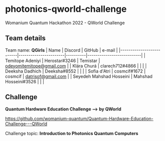 # photonics-qworld-challenge
Womanium Quantum Hackathon 2022 - QWorld Challenge

## Team details
Team name: **QGirls**
| Name                     | Discord               | GitHub   | e-mail                    |
|--------------------------|-----------------------|----------|---------------------------|
| Temitope Adeniyi         | Herostar#3246         | Temistar | odeyomitemitope@gmail.com |
| Klára Churá              | clarech712#4866       |          |                           |
| Deeksha Dadhich          | Deeksha#8552          |          |                           |
| Sofia d'Atri             | cosmcif#1672          | cosmcif  | datrisof@gmail.com        |
| Seyedeh Mahshad Hosseini | Mahshad Hosseini#3526 |          |                           |

## Challenge
**Quantum Hardware Education Challenge --> by QWorld**

https://github.com/womanium-quantum/Quantum-Hardware-Education-Challenge---QWorld

Challenge topic: **Introduction to Photonics Quantum Computers**


